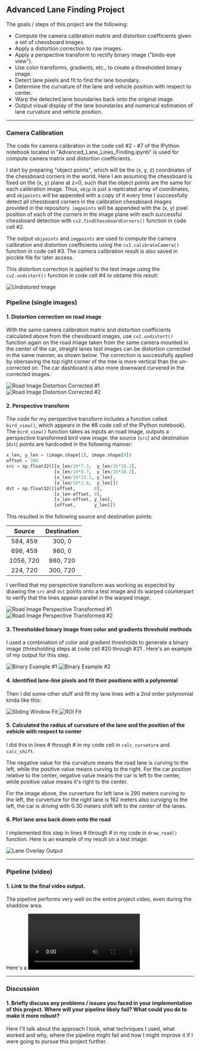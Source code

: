 ## Advanced Lane Finding Project

The goals / steps of this project are the following:

* Compute the camera calibration matrix and distortion coefficients given a set of chessboard images.
* Apply a distortion correction to raw images.
* Apply a perspective transform to rectify binary image ("birds-eye view").
* Use color transforms, gradients, etc., to create a thresholded binary image.
* Detect lane pixels and fit to find the lane boundary.
* Determine the curvature of the lane and vehicle position with respect to center.
* Warp the detected lane boundaries back onto the original image.
* Output visual display of the lane boundaries and numerical estimation of lane curvature and vehicle position.

[//]: # (Image References)

[image1]: ./output_images/undist_calibration.png "Undistorted"
[image2]: ./output_images/road_undistort1.png "Road Image Distortion Corrected #1"
[image3]: ./output_images/road_undistort2.png "Road Image Distortion Corrected #2"
[image4]: ./output_images/road_transformed1.png "Road Image Perspective Transformed #1"
[image5]: ./output_images/road_transformed1.png "Road Image Perspective Transformed #2"
[image6]: ./output_images/binary1.png "Binary Example #1"
[image7]: ./output_images/binary4.png "Binary Example #2"
[image8]: ./output_images/color_fit_sliding.png "Sliding Window Fit"
[image9]: ./output_images/color_fit_roi.png "ROI Fit"
[image10]: ./output_images/lane_overlay.png "Lane Overlay Output"
[video1]: ./project_video_output.mp4 "Video"

---

### Camera Calibration

The code for camera calibration in the code cell #2 - #7 of the IPython notebook located in "Advanced_Lane_Lines_Finding.ipynb" is used for compute camera matrix and distortion coefficients.

I start by preparing "object points", which will be the (x, y, z) coordinates of the chessboard corners in the world. Here I am assuming the chessboard is fixed on the (x, y) plane at z=0, such that the object points are the same for each calibration image.  Thus, `objp` is just a replicated array of coordinates, and `objpoints` will be appended with a copy of it every time I successfully detect all chessboard corners in the calibration chessboard images provided in the repository.  `imgpoints` will be appended with the (x, y) pixel position of each of the corners in the image plane with each successful chessboard detection with `cv2.findChessboardCorners()` function in code cell #2.

The output `objpoints` and `imgpoints` are used to compute the camera calibration and distortion coefficients using the `cv2.calibrateCamera()` function in code cell #3. The camera calibration result is also saved in picckle file for later access.

This distortion correction is applied to the test image using the `cv2.undistort()` function in code cell #4 to obtaine this result: 

![Undistored Image][image1]

### Pipeline (single images)

#### 1. Distortion correction on road image

With the same camera calibration matrix and distortion coefficients calculated above from the chessboard images, use `cv2.undistort()` function again on the road image taken from the same camera mounted in the center of the car, straight lanes test images can be distortion corrected in the same manner, as shown below. The correction is successfully applied by obersaving the top right corner of the tree is more vertical than the un-corrected on. The car dashboard is also more downward curvered in the corrected images.

![Road Image Distortion Corrected #1][image2]
![Road Image Distortion Corrected #2][image3]


#### 2. Perspective transform

The code for my perspective transform includes a function called `bird_view()`, which appears in the #8 code cell of the IPython notebook).  The `bird_view()` function takes as inputs an road image, outputs a perspective transformed bird view image. 
the source (`src`) and destination (`dst`) points are hardcoded in the following manner:

```python
x_len, y_len = (image.shape[1], image.shape[0])
offset = 300
src = np.float32([[x_len/16*7.3,  y_len/16*10.2], 
                  [x_len/16*8.7,  y_len/16*10.2], 
                  [x_len/16*13.2, y_len],
                  [x_len/16*2.8,  y_len]])
dst = np.float32([[offset,       0], 
                  [x_len-offset, 0], 
                  [x_len-offset, y_len], 
                  [offset,       y_len]])
```

This resulted in the following source and destination points:

| Source        | Destination   | 
|:-------------:|:-------------:| 
|  584,  459    |   300,    0   | 
|  696,  459    |   980,    0   |
| 1056,  720    |   980,  720   |
|  224,  720    |   300,  720   |

I verified that my perspective transform was working as expected by drawing the `src` and `dst` points onto a test image and its warped counterpart to verify that the lines appear parallel in the warped image.

![Road Image Perspective Transformed #1][image4]
![Road Image Perspective Transformed #2][image5]


#### 3. Thresholded binary image from color and gradients threshold methods

I used a combination of color and gradient thresholds to generate a binary image (thresholding steps at code cell #20 through #21 . Here's an example of my output for this step.

![Binary Example #1][image6]
![Binary Example #2][image7]

#### 4. Identified lane-line pixels and fit their positions with a polynomial

Then I did some other stuff and fit my lane lines with a 2nd order polynomial kinda like this:

![Sliding Window Fit][image8]
![ROI Fit][image9]

#### 5. Calculated the radius of curvature of the lane and the position of the vehicle with respect to center

I did this in lines # through # in my code cell in `calc_curvature` and `calc_shift`.

The negative value for the curvature means the road lane is curving to the left, while the positive value means curving to the right.
For the car position relative to the center, negative value means the car is left to the center, while positive value means it's right to the center.

For the image above, the curverture for left lane is 290 meters curving to the left, the curverture for the right lane is 162 meters also curvigng to the left, the car is driving with 0.30 meters shift left to the center of the lanes.

#### 6. Plot lane area back down onto the road

I implemented this step in lines # through # in my code in `draw_road()` function.  Here is an example of my result on a test image:

![Lane Overlay Output][image10]

---

### Pipeline (video)

#### 1. Link to the final video output.  

The pipeline performs very well on the entire project video, even during the shaddow area.

Here's a ![link to my video result][video1]

---

### Discussion

#### 1. Briefly discuss any problems / issues you faced in your implementation of this project.  Where will your pipeline likely fail?  What could you do to make it more robust?

Here I'll talk about the approach I took, what techniques I used, what worked and why, where the pipeline might fail and how I might improve it if I were going to pursue this project further.  
